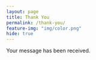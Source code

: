 ```yaml
---
layout: page
title: Thank You
permalink: /thank-you/
feature-img: "img/color.png"
hide: true
---
```


Your message has been received. 
